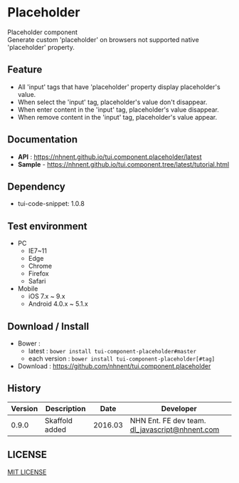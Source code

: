 Placeholder
===============
Placeholder component<br>
Generate custom 'placeholder' on browsers not supported native 'placeholder' property.

## Feature
* All 'input' tags that have 'placeholder' property display placeholder's value.
* When select the 'input' tag, placeholder's value don't disappear.
* When enter content in the 'input' tag, placeholder's value disappear.
* When remove content in the 'input' tag, placeholder's value appear.

## Documentation
* **API** : https://nhnent.github.io/tui.component.placeholder/latest
* **Sample** - https://nhnent.github.io/tui.component.tree/latest/tutorial.html

## Dependency
* tui-code-snippet: 1.0.8

## Test environment
* PC
    * IE7~11
    * Edge
    * Chrome
    * Firefox
    * Safari
* Mobile
    * iOS 7.x ~ 9.x
    * Android 4.0.x ~ 5.1.x

## Download / Install
* Bower :
   * latest : `bower install tui-component-placeholder#master`
   * each version : `bower install tui-component-placeholder[#tag]`
* Download : https://github.com/nhnent/tui.component.placeholder

## History
| Version | Description | Date | Developer |
| ---- | ---- | ---- | ---- |
| 0.9.0 | Skaffold added | 2016.03 | NHN Ent. FE dev team. <dl_javascript@nhnent.com> |

## LICENSE
[MIT LICENSE](LICENSE)
